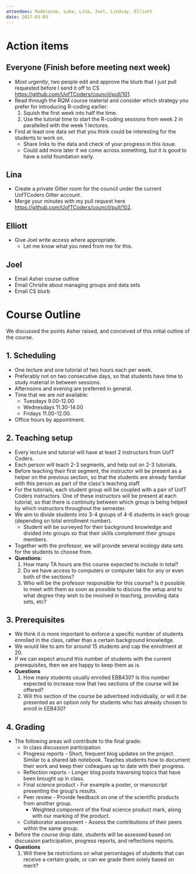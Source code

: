 ```yaml
---
attendees: Madeleine, Luke, Lina, Joel, Lindsay, Elliott
date: 2017-03-03
---
```


# Action items

## Everyone (Finish before meeting next week)
- _Most urgently_, two people edit and approve the blurb that I just pull requested before I send it off to CS https://github.com/UofTCoders/council/pull/101.
- Read through the RQM course material and consider which strategy you prefer for introducing R-coding earlier:
    1. Squish the first week into half the time.
    2. Use the tutorial time to start the R-coding sessions from week 2 in parallelled with the week 1 lectures.
- Find at least one data set that you think could be interesting for the students to work on.
    - Share links to the data and check of your progress in this issue.
    - Could add more later if we come across something, but it is good to have a solid foundation early.

## Lina
- Create a private Gitter room for the council under the current UofTCoders Gitter account.
- Merge your minutes with my pull request here https://github.com/UofTCoders/council/pull/102.

## Elliott
- Give Joel write access where appropriate.
    - Let me know what you need from me for this.

## Joel
- Email Asher course outline
- Email Christie about managing groups and data sets
- Email CS blurb

# Course Outline
We discussed the points Asher raised, and conceived of this initial outline of the course.

## 1. Scheduling
- One lecture and one tutorial of two hours each per week.
- Preferably not on two consecutive days, so that students have time to study material in between sessions.
- Afternoons and evening are preferred in general.
- Time that we are _not_ available:
    - Tuesdays 9.00-12.00
    - Wednesdays 11.30-14.00
    - Fridays 11.00-12.00.
- Office hours by appointment.

## 2. Teaching setup
- Every lecture and tutorial will have at least 2 instructors from UofT Coders.
- Each person will teach 2-3 segments, and help out on 2-3 tutorials.
- Before teaching their first segment, the instructor will be present as a helper on the previous section, so that the students are already familiar with this person as part of the class's teaching staff.
- For the tutorials, each student group will be coupled with a pair of UofT Coders instructors. One of these instructors will be present at each tutorial, so that there is continuity between which group is being helped by which instructors throughout the semester.
- We aim to divide students into 3-4 groups of 4-6 students in each group (depending on total enrollment number).
    - Student will be surveyed for their background knowledge and divided into groups so that their skills complement their groups members. 
- Together with the professor, we will provide several ecology data sets for the students to choose from.
- **Questions:**
    1. How many TA hours are this course expected to include in total?
    2. Do we have access to computers or computer labs for any or even both of the sections?
    3. Who will be the professor responsible for this course? Is it possible to meet with them as soon as possible to discuss the setup and to what degree they wish to be involved in teaching, providing data sets, etc?


## 3. Prerequisites
- We think it is more important to enforce a specific number of students enrolled in the class, rather than a certain background knowledge.
- We would like to aim for around 15 students and cap the enrollment at 20.
- If we can expect around this number of students with the current prerequisites, then we are happy to keep them as is.
- **Questions**
     1. How many students usually enrolled EBB430? Is this number expected to increase now that two sections of the course will be offered?
     2. Will this section of the course be advertised individually, or will it be presented as an option only for students who has already chosen to enroll in EEB430?


## 4. Grading
- The following areas will contribute to the final grade:
    - In class discussion participation
    - Progress reports - Short, frequent blog updates on the project. Similar to a shared lab notebook. Teaches students how to document their work and keep their colleagues up to date with their progress.
    - Reflection reports - Longer blog posts traversing topics that have been brought up in class.
    - Final science product - For example a poster, or manuscript presenting the group's results.
    - Peer review - Provide feedback on one of the scientific products from another group. 
        - Weighted component of the final science product mark, along with our marking of the product.
    - Collaborator assessment - Assess the contributions of their peers within the same group.
- Before the course drop date, students will be assessed based on discussion participation, progress reports, and reflections reports. 
- **Questions**
    1. Will there be restrictions on what percentages of students that can receive a certain grade, or can we grade them solely based on merit?
